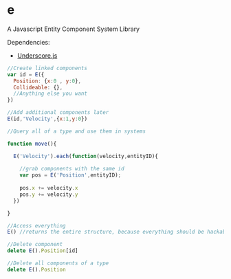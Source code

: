 e
=

A Javascript Entity Component System Library

Dependencies: 

- [Underscore.js](https://github.com/jashkenas/underscore)

```javascript
//Create linked components
var id = E({
  Position: {x:0 , y:0},
  Collideable: {},
  //Anything else you want
})

//Add additional components later
E(id,'Velocity',{x:1,y:0})

//Query all of a type and use them in systems

function move(){

  E('Velocity').each(function(velocity,entityID){
  
    //grab components with the same id
    var pos = E('Position',entityID);
  
    pos.x += velocity.x
    pos.y += velocity.y
  })

}

//Access everything
E() //returns the entire structure, because everything should be hackable

//Delete component
delete E().Position[id]

//Delete all components of a type
delete E().Position


```
